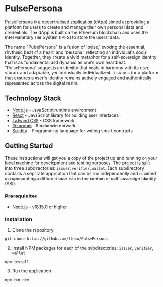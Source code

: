 # PulsePersona

PulsePersona is a decentralised application (dApp) aimed at providing a platform for users to create and manage their own personal data and credentials. The dApp is built on the Ethereum blockchain and uses the InterPlanetary File System (IPFS) to store the users' data.

The name "PulsePersona" is a fusion of 'pulse,' evoking the essential, rhythmic beat of a heart, and 'persona,' reflecting an individual's social identity. Together, they create a vivid metaphor for a self-sovereign identity that is as fundamental and dynamic as one's own heartbeat. "PulsePersona" suggests an identity that beats in harmony with its user, vibrant and adaptable, yet intrinsically individualized. It stands for a platform that ensures a user's identity remains actively engaged and authentically represented across the digital realm.

## Technology Stack

- [Node.js](https://nodejs.org/en/) - JavaScript runtime environment
- [React](https://reactjs.org/) - JavaScript library for building user interfaces
- [Tailwind CSS](https://tailwindcss.com/) - CSS framework
- [Ethereum](https://ethereum.org/en/) - Blockchain network
- [Solidity](https://docs.soliditylang.org/en/v0.8.11/) - Programming language for writing smart contracts

## Getting Started

These instructions will get you a copy of the project up and running on your local machine for development and testing purposes. The project is split into three subdirectories: `issuer`, `verifier`, `wallet`. Each subdirectory contains a separate application that can be run independently and is aimed at representing a different user role in the context of self-sovereign identity (SSI).

### Prerequisites

- [Node.js](https://nodejs.org/en/) - v18.15.0 or higher

### Installation

1. Clone the repository

```
git clone https://github.com/ffeew/PulsePersona
```

2. Install NPM packages for each of the subdirectories: `issuer`, `verifier`, `wallet`

```
npm install
```

3. Run the application

```
npm run dev
```
